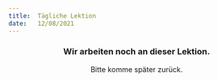 ```yaml
---
title:  Tägliche Lektion
date:   12/08/2021
---
```


### <center>Wir arbeiten noch an dieser Lektion.</center>
<center>Bitte komme später zurück.</center>
